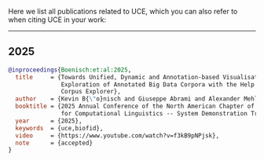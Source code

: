 Here we list all publications related to UCE, which you can also refer to when citing UCE in your work:

<hr/>

## 2025

```bib
@inproceedings{Boenisch:et:al:2025,
  title     = {Towards Unified, Dynamic and Annotation-based Visualisations and
               Exploration of Annotated Big Data Corpora with the Help of Unified
               Corpus Explorer},
  author    = {Kevin B{\"o}nisch and Giuseppe Abrami and Alexander Mehler},
  booktitle = {2025 Annual Conference of the North American Chapter of the Association
               for Computational Linguistics -- System Demonstration Track},
  year      = {2025},
  keywords  = {uce,biofid},
  video     = {https://www.youtube.com/watch?v=f3kB9pNPjsk},
  note      = {accepted}
}
```